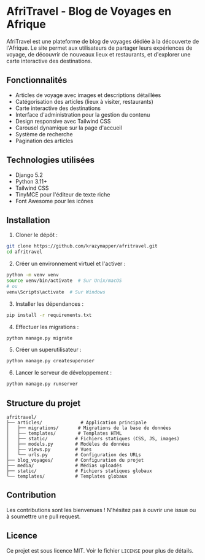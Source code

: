 # AfriTravel - Blog de Voyages en Afrique

AfriTravel est une plateforme de blog de voyages dédiée à la découverte de l'Afrique. Le site permet aux utilisateurs de partager leurs expériences de voyage, de découvrir de nouveaux lieux et restaurants, et d'explorer une carte interactive des destinations.

## Fonctionnalités

- Articles de voyage avec images et descriptions détaillées
- Catégorisation des articles (lieux à visiter, restaurants)
- Carte interactive des destinations
- Interface d'administration pour la gestion du contenu
- Design responsive avec Tailwind CSS
- Carousel dynamique sur la page d'accueil
- Système de recherche
- Pagination des articles

## Technologies utilisées

- Django 5.2
- Python 3.11+
- Tailwind CSS
- TinyMCE pour l'éditeur de texte riche
- Font Awesome pour les icônes

## Installation

1. Cloner le dépôt :
```bash
git clone https://github.com/krazymapper/afritravel.git
cd afritravel
```

2. Créer un environnement virtuel et l'activer :
```bash
python -m venv venv
source venv/bin/activate  # Sur Unix/macOS
# ou
venv\Scripts\activate  # Sur Windows
```

3. Installer les dépendances :
```bash
pip install -r requirements.txt
```

4. Effectuer les migrations :
```bash
python manage.py migrate
```

5. Créer un superutilisateur :
```bash
python manage.py createsuperuser
```

6. Lancer le serveur de développement :
```bash
python manage.py runserver
```

## Structure du projet

```
afritravel/
├── articles/              # Application principale
│   ├── migrations/       # Migrations de la base de données
│   ├── templates/        # Templates HTML
│   ├── static/          # Fichiers statiques (CSS, JS, images)
│   ├── models.py        # Modèles de données
│   ├── views.py         # Vues
│   └── urls.py          # Configuration des URLs
├── blog_voyages/        # Configuration du projet
├── media/               # Médias uploadés
├── static/              # Fichiers statiques globaux
└── templates/           # Templates globaux
```

## Contribution

Les contributions sont les bienvenues ! N'hésitez pas à ouvrir une issue ou à soumettre une pull request.

## Licence

Ce projet est sous licence MIT. Voir le fichier `LICENSE` pour plus de détails. 